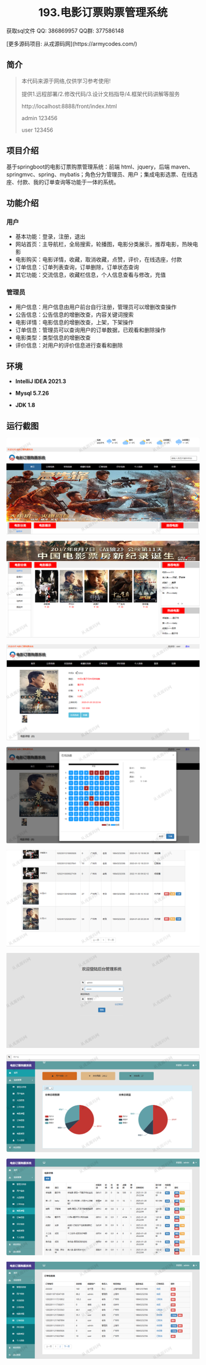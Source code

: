 <p><h1 align="center">193.电影订票购票管理系统</h1></p>

<p> 获取sql文件 QQ: 386869957 QQ群: 377586148 </p>
<p> [更多源码项目: 从戎源码网](https://armycodes.com/) </p>

## 简介

> 本代码来源于网络,仅供学习参考使用!
>
> 提供1.远程部署/2.修改代码/3.设计文档指导/4.框架代码讲解等服务
> 
> http://localhost:8888/front/index.html
> 
> admin 123456
> 
> user 123456
>

## 项目介绍
基于springboot的电影订票购票管理系统：前端 html、jquery，后端 maven、springmvc、spring、mybatis；角色分为管理员、用户；集成电影选票、在线选座、付款、我的订单查询等功能于一体的系统。

## 功能介绍

### 用户

- 基本功能：登录，注册，退出
- 网站首页：主导航栏，全局搜索，轮播图，电影分类展示，推荐电影，热映电影
- 电影购买：电影详情，收藏，取消收藏，点赞，评价，在线选座，付款
- 订单信息：订单列表查询，订单删除，订单状态查询
- 其它功能：交流信息，收藏栏信息，个人信息查看与修改，充值

### 管理员

- 用户信息：用户信息由用户前台自行注册，管理员可以增删改查操作
- 公告信息：公告信息的增删改查，内容关键词搜索
- 电影详情：电影信息的增删改查，上架，下架操作
- 订单信息：管理员可以查询用户的订单数据，已观看和删除操作
- 电影类型：类型信息的增删改查
- 评价信息：对用户的评价信息进行查看和删除

## 环境

- <b>IntelliJ IDEA 2021.3</b>

- <b>Mysql 5.7.26</b>

- <b>JDK 1.8</b>

## 运行截图

![](screenshot/1.png)

![](screenshot/2.png)

![](screenshot/3.png)

![](screenshot/4.png)

![](screenshot/5.png)

![](screenshot/6.png)

![](screenshot/7.png)

![](screenshot/8.png)

![](screenshot/9.png)
